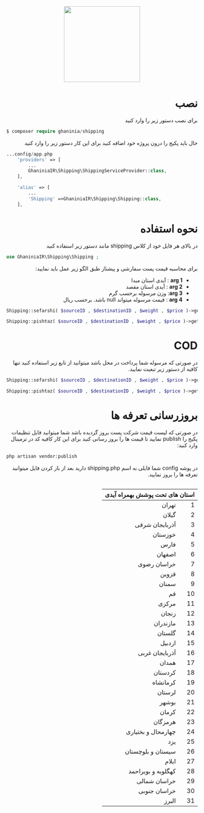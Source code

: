 <div align="center">
<img src="https://ghaninia.ir/filemanager/uploads/photos/1/iranpost.png" height="200"  />
</div>
<h1 dir="rtl">نصب</h1>
<p  dir="rtl">
برای نصب دستور زیر را وارد کنید
</p>

```php
$ composer require ghaninia/shipping
```

<p  dir="rtl">
حال باید پکیج را درون پروژه خود اضافه کنید برای این کار دستور زیر را وارد کنید
</p>

```php
...config/app.php
    'providers' => [
        ...
        GhaniniaIR\Shipping\ShippingServiceProvider::class,
    ],

    'alias' => [
        ...
        'Shipping' =>GhaniniaIR\Shipping\Shipping::class,
    ],
```


<h1  dir="rtl">نحوه استفاده</h1>
<p  dir="rtl">
در بالای هر فایل خود از کلاس shipping   مانند دستور زیر استفاده کنید
</p>

```php
use GhaniniaIR\Shipping\Shipping ;
```

<p dir="rtl">
برای محاسبه قیمت پست سفارشی و پیشتاز طبق الگو زیر عمل باید نمایید:
</p>

<ul dir="rtl">
    <li><b>arg 1</b> : آیدی استان مبدا</li>
    <li><b>arg 2</b> : آیدی استان مقصد</li>
    <li><b>arg 3</b>: وزن مرسوله برحسب گرم</li>
    <li><b>arg 4</b> : قیمت مرسوله میتواند null باشد. برحسب ریال</li>
</ul>

```php
Shipping::sefarshi( $sourceID , $destinationID , $weight , $price )->getPrice()

Shipping::pishtaz( $sourceID , $destinationID , $weight , $price )->getPrice()
```

<h1 dir="rtl">COD</h1>
<p dir="rtl">
    در صورتی که مرسوله شما پرداخت در محل باشد میتوانید از تابع زیر استفاده کنید تنها کافیه از دستور زیر تبعیت نمایید.
</p>

```php
Shipping::sefarshi( $sourceID , $destinationID , $weight , $price )->getPrice( true )

Shipping::pishtaz( $sourceID , $destinationID , $weight , $price )->getPrice( true )
```

<h1 dir="rtl">بروزرسانی تعرفه ها</h1>
<p dir="rtl">
    در صورتی که لیست قیمت شرکت پست بروز گردیده باشد شما میتوانید فایل  تنظیمات پکیج را publish نمایید تا قیمت ها را بروز رسانی کنید برای این کار کافیه کد در ترمینال وارد کنید:
</p>

```php
php artisan vendor:publish
```

<p dir="rtl">
در پوشه config شما فایلی به اسم shipping.php  دارید بعد از باز کردن فایل میتوانید تعرفه ها را بروز نمایید.
</p>

<table dir="rtl" align="right">
    <thead >
        <tr>
            <th colspan="2">استان های تحت پوشش بهمراه آیدی</th>
        </tr>
    </thead>
    <tbody>
        <tr>
            <td>1</td>
            <td>تهران</td>
        </tr>
        <tr>
            <td>2</td>
            <td>گیلان</td>
        </tr>
        <tr>
            <td>3</td>
            <td>آذربایجان شرقی</td>
        </tr>
        <tr>
            <td>4</td>
            <td>خوزستان</td>
        </tr>
        <tr>
            <td>5</td>
            <td>فارس</td>
        </tr>
        <tr>
            <td>6</td>
            <td>اصفهان</td>
        </tr>
        <tr>
            <td>7</td>
            <td>خراسان رضوی</td>
        </tr>
        <tr>
            <td>8</td>
            <td>قزوین</td>
        </tr>
        <tr>
            <td>9</td>
            <td>سمنان</td>
        </tr>
        <tr>
            <td>10</td>
            <td>قم</td>
        </tr>
        <tr>
            <td>11</td>
            <td>مرکزی</td>
        </tr>
        <tr>
            <td>12</td>
            <td>زنجان</td>
        </tr>
        <tr>
            <td>13</td>
            <td>مازندران</td>
        </tr>
        <tr>
            <td>14</td>
            <td>گلستان</td>
        </tr>
        <tr>
            <td>15</td>
            <td>اردبیل</td>
        </tr>
        <tr>
            <td>16</td>
            <td>آذربایجان غربی</td>
        </tr>
        <tr>
            <td>17</td>
            <td>همدان</td>
        </tr>
        <tr>
            <td>18</td>
            <td>کردستان</td>
        </tr>
        <tr>
            <td>19</td>
            <td>کرمانشاه</td>
        </tr>
        <tr>
            <td>20</td>
            <td>لرستان</td>
        </tr>
        <tr>
            <td>21</td>
            <td>بوشهر</td>
        </tr>
        <tr>
            <td>22</td>
            <td>کرمان</td>
        </tr>
        <tr>
            <td>23</td>
            <td>هرمزگان</td>
        </tr>
        <tr>
            <td>24</td>
            <td>چهارمحال و بختیاری</td>
        </tr>
        <tr>
            <td>25</td>
            <td>یزد</td>
        </tr>
        <tr>
            <td>26</td>
            <td>سیستان و بلوچستان</td>
        </tr>
        <tr>
            <td>27</td>
            <td>ایلام</td>
        </tr>
        <tr>
            <td>28</td>
            <td>کهگلویه و بویراحمد</td>
        </tr>
        <tr>
            <td>29</td>
            <td>خراسان شمالی</td>
        </tr>
        <tr>
            <td>30</td>
            <td>خراسان جنوبی</td>
        </tr>
        <tr>
            <td>31</td>
            <td>البرز</td>
        </tr>
    </tbody>
</table>